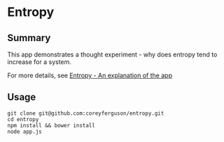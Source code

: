 
# Entropy

## Summary

This app demonstrates a thought experiment - why does entropy tend to increase for a system.

For more details, see [Entropy - An explanation of the app](documentation)

## Usage

```
git clone git@github.com:coreyferguson/entropy.git
cd entropy
npm install && bower install
node app.js
```

